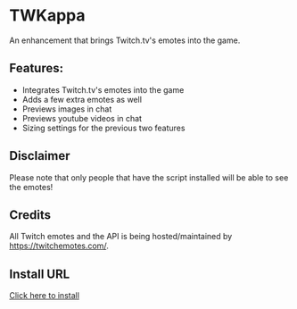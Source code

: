 # TWKappa
An enhancement that brings Twitch.tv's emotes into the game. 


## Features:
- Integrates Twitch.tv's emotes into the game
- Adds a few extra emotes as well
- Previews images in chat
- Previews youtube videos in chat
- Sizing settings for the previous two features

## Disclaimer

Please note that only people that have the script installed will be able to see the emotes!

## Credits
All Twitch emotes and the API is being hosted/maintained by https://twitchemotes.com/. 

## Install URL

[Click here to install](https://the-west-scripts.github.io/TW-Kappa/script.user.js)
